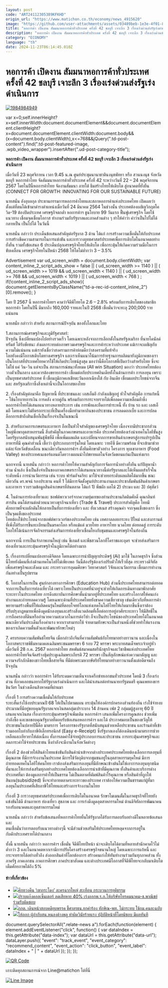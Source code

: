 ```yaml
---
layout: post
code: "ART24112305389KFKHD"
origin_url: "https://www.matichon.co.th/economy/news_4915620"
image: "https://github.com/user-attachments/assets/03489beb-1e3e-4f01-8f8b-29f6f2d8db65"
title: "หอการค้า เปิดงาน สัมมนาหอการค้าทั่วประเทศ ครั้งที่ 42 ชลบุรี เจาะลึก 3 เรื่องเร่งด่วนส่งรัฐเร่งดำเนินการ"
description: "หอการค้า เปิดงาน สัมมนาหอการค้าทั่วประเทศ ครั้งที่ 42 ชลบุรี เจาะลึก 3 เรื่องเร่งด่วนส่งรัฐเร่งดำเนินการ"
category: "ECONOMY"
language: "th"
date: 2024-11-23T06:14:45.010Z
---
```


# หอการค้า เปิดงาน สัมมนาหอการค้าทั่วประเทศ ครั้งที่ 42 ชลบุรี เจาะลึก 3 เรื่องเร่งด่วนส่งรัฐเร่งดำเนินการ

[![](https://www.matichon.co.th/wp-content/uploads/2024/11/1984984949.jpg "1984984949")](https://www.matichon.co.th/wp-content/uploads/2024/11/1984984949.jpg)

var x=0;self.innerHeight?x=self.innerWidth:document.documentElement&&document.documentElement.clientHeight?x=document.documentElement.clientWidth:document.body&&(x=document.body.clientWidth),x<=768&&jQuery(".td-post-content").find(".td-post-featured-image, .wpb\_video\_wrapper").insertAfter(".ud-post-category-title");

**หอการค้า เปิดงาน สัมมนาหอการค้าทั่วประเทศ ครั้งที่ 42 ชลบุรี เจาะลึก 3 เรื่องเร่งด่วนส่งรัฐเร่งดำเนินการ**

เมื่อวันที่ 23 พฤศจิกายน เวลา 9.45 น.ณ ศูนย์ประชุมนานาชาตินงนุชพัทยา หรือ สวนนงนุช จังหวัดชลบุรี หอการค้าไทย จัดสัมมนาหอการค้าทั่วประเทศ ครั้งที่ 42 ระหว่างวันที่ 22 – 24 พฤศจิกายน 2567 โดยในปีนี้หอการค้าไทย จัดงานสัมมนา ภายใต้ ธีมสร้างไทยให้เติบโต สู่อนาคตที่ยั่งยืน (CONNECT FOR GROWTH: INNOVATING FOR OUR SUSTAINABLE FUTURE)

นายสนั่น อังอุบลกุล ประธานกรรมการหอการค้าไทยและสภาหอการค้าแห่งประเทศไทย เปิดเผยว่า ตั้งแต่ที่ตนได้เข้ามาดำรงตำแหน่งเมื่อวันที่ 24 มีนาคม 2564 ในช่วงนั้น ประเทศต้องเผชิญวิกฤตโควิด-19 ต้องปิดประเทศ เศรษฐกิจตกต่ำ หอการค้าฯ ชูนโยบาย 99 วันแรก ฟื้นฟูเศรษฐกิจ โดยใช้แนวทาง เชื่อมจุดเชื่อมโอกาส ทำงานร่วมกับรัฐบาลและภาคส่วนต่าง ๆ ทำให้คำว่า คำว่าเป็นไปไม่ได้ กลายเป็น เป็นไปได้ ในวันนี้

นายสนั่น กล่าวว่า ประเด็นข้อเสนอสำคัญต่อรัฐบาล 3 ด้าน ได้แก่ การสร้างความเชื่อมั่นให้กับประเทศ การสร้างขีดความสามารถในการแข่งขัน และการวางยุทธศาสตร์ประเทศเพื่อการเติบโตในอนาคตอย่างยั่งยืน รวมทั้งข้อเสนอ 6 ประเด็นปลุกเศรษฐกิจไทยให้เติบโต เพื่อกระตุ้นให้เกิดความร่วมมือในการ ขับเคลื่อน เศรษฐกิจไทยในปีหน้า 2568 ให้โตไม่ต่ำกว่า 3 – 3.5%

Advertisement var ud\_screen\_width = document.body.clientWidth; var content\_inline\_2\_script\_ads\_show = false || ( ud\_screen\_width >= 1140 ) || ( ud\_screen\_width >= 1019 && ud\_screen\_width < 1140 ) || ( ud\_screen\_width >= 768 && ud\_screen\_width < 1019 ) || ( ud\_screen\_width < 768 ) ; if(!content\_inline\_2\_script\_ads\_show){ document.getElementsByClassName("td-a-rec-id-content\_inline\_2")\[0\].remove(); }

โดย ปี 2567 นี้ หอการค้าไทยฯ คาดว่าจีดีพีไทยโต 2.6 – 2.8% พร้อมกับการเติบโตของสมาชิกหอการค้า โดยในปีนี้ มีมากถึง 160,000 รายและในปี 2568 เชื่อมั่นว่าจะทะลุ 200,000 รายแน่นอน

นายสนั่ย กล่าวว่า สำหรับ สถานการณ์ปัจจุบัน ของทั้งโลกและไทย

1.สถานการณ์เศรษฐกิจและภูมิรัฐศาสตร์:  
ปัจจุบัน ซึ่งเปลี่ยนแปลงไปอย่างรวดเร็ว โดยเฉพาะหลังจากการเลือกตั้งในสหรัฐอเมริกา ที่นายโดนัลด์ ทรัมส์ ได้รับชัยชนะ ส่งผลกระทบต่อภาพรวมเศรษฐกิจและการค้าระหว่างประเทศ แม้เราจะเผชิญกับความไม่แน่นอน แต่เรายังเชื่อว่าสงครามการค้าย่อมดีกว่าสงครามที่แท้จริง  
โลกยังคงมีโอกาสเติบโตทางเศรษฐกิจ และเราเห็นแนวโน้มการย้ายฐานการผลิตมายังภูมิภาคของเรา เป็นโอกาสที่ประเทศไทยควรใช้ให้เกิดประโยชน์สูงสุด มองว่านี้คือโอกาสที่เปิดกว้างสำหรับไทย ซึ่งจะไม่ใช่ แค่ วิน-วิน แต่จะเป็น สถานการณ์ชนะทั้งหมด (All win Situation) มองว่า ประเทศไทยต้องวางตัวเป็นกลาง และควรต้องขยายการค้า เชื่อมต่อกับประเทศอินเดียทั้งในด้านการค้า การลงทุน เพราะเป็นยุทธศาสตร์ประเทศ ที่ เชื่อมภูมิภาคเอเชียตะวันออกเฉียงใต้ กับ อินเดีย เชื่อมผลประโยชน์จากจีน และ สหรัฐอเมริกาซึ่งสิ่งเหล่านี้จะเป็นโอกาสของไทย

2\. เรื่องสำคัญต่อมาคือ ปัญหาหนี้ ที่ประชาชนและ เอสเอ็มอี กำลังเผชิญอยู่ หัวใจสำคัญคือ การแก้หนี้ – ใช้นโยบายการเงิน การคลัง ควบคู่กัน พร้อมกับการกระจายรายได้เพื่อลดความเหลื่อมล้ำซึ่งหอการค้าไทยได้เสนอแนวทางหลายประการ เช่น การพักและยืดการชำระหนี้ ทั้ง บ้าน รถ และ เอสเอ็มอี โดยเฉพาะไม่ยึดรถกระบะที่เป็นเครื่องมือทำมาหากินของประชาชน การลดดอกเบี้ย และการปลดล็อกการเข้าถึงสินเชื่อก็เป็นเรื่องจำเป็นในขณะนี้

3\. สำหรับภาคการเกษตรและอาหาร ถือเป็นหัวใจสำคัญของเศรษฐกิจไทย เนื่องจากมีประชากรส่วนใหญ่พึ่งพาอุตสาหกรรมนี้ สิ่งสำคัญในภาคเกษตรและอาหารคือ ประเทศไทยต้องเร่งนำเทคโนโลยีขั้นสูงโดยรัฐบาลสนับสนุนพันธุ์พืชที่ดี เพื่อเพิ่มผลผลิต และเปลี่ยนจากการขายสินค้าเกษตรสู่การแปรรูปเป็นอาหารที่มี คุณค่าส่วนนี้ เชื่อว่า ผู้ประกอบการรุ่นใหม่ โดยเฉพาะ วายอีซี มีความพร้อม ที่จะเข้ามาช่วยแต่ละจังหวัดขับเคลื่อน ขณะเดียวกันหอการค้าฯ ตั้งทีมศึกษาตัวอย่าง โครงการ หุบเขาอาหาร (Food Valley) ของประเทศเนเธอร์แลนด์โดยวางแผนนำไปขยายผลในจังหวัดขอนแก่นเป็นแห่งแรก

นอกจากนี้ นายสนั่น กล่าวว่า หอการค้าไทยให้ความสำคัญกับการจัดการน้ำอย่างยั่งยืน แก้ปัญหาน้ำท่วม น้ำแล้ง ซึ่งเป็นสิ่งจำเป็นของภาคเกษตรเราได้เสนอแนวทางนี้ต่อรัฐบาลและได้เห็นผลสำเร็จในระดับหนึ่ง การนำนวัตกรรม เช่น ระบบ ฟาร์มอัจฉริยะ มาใช้จะช่วยยกระดับผลผลิตได้มากขึ้น ขณะเดียวกัน ดร.พจน์ รองประธาน คนที่ 1 ได้มีการจัดตั้งศูนย์ประสานงานและประชาสัมพันธ์สินค้าเกษตรและอาหาร รวบรวมข้อมูลสินค้าเกษตรที่ล้นตลาด ได้แก่ 1) พืชผัก ผลไม้ 2) ประมง และ 3) ปศุสัตว์

4\. ในด้านการท่องเที่ยวและ ซอฟต์พาวเวอร์จากความทุ่มเทของท่านประธานกิตติมศักดิ์ คุณกลินท์ สารสิน ตนได้สานต่อด้วยแนวทางธุรกิจนาเที่ยว (Trade & Travel) ประการสำคัญคือ ไทยมีศักยภาพที่จะผลักดันให้กลายเป็นฮับการท่องเที่ยว และ ฮับเวสเนส สร้างคุณค่า จากจุดแข็งของเรา ซึ่งเป็นจุดแข็งของประเทศ  
ไทยต้องใช้ประโยชน์จากซอฟต์พาวเวอร์ของประเทศไทย เช่น เทศกาลลอยกระทง ปีใหม่ และสงกรานต์ ที่เพิ่งได้รับการขึ้นทะเบียนเป็นมรดกโลก หรือแม้แต่ มวยไทย อาหารไทย นวดไทย ต่อยอดสู่ การระดับโลกให้ได้เน้นการจัดกิจกรรมส่งเสริมการท่องเที่ยวเชื่อมโยงกับชุมชนและเศรษฐกิจในท้องถิ่น

นอกจากนี้ การเป็นเจ้าภาพงานใหญ่ เช่น ซีเกมส์ และพืชสวนโลกที่โคราชและอุดร จะช่วยส่งเสริมการท่องเที่ยวและกระตุ้นเศรษฐกิจในภูมิภาคได้อย่างมาก

5\. เรื่องการเปลี่ยนแปลงทางดิจิตอล โดยเฉพาะการนำปัญญาประดิษฐ์ (Ai) มาใช้ ในภาคธุรกิจ ซึ่งส่วนนี้ไทยยังมีคนที่เก่งด้านเทคโนโลยีไม่เพียงพอ วันนี้ต้องรัฐต้องเร่งปรับตัวให้เร็วที่สุด กระทรวงดิจิทัลเพื่อเศรษฐกิจและสังคม และ กระทรวงการอุดมศึกษา วิทยาศาสตร์ วิจัยและนวัตกรรม เชื่อมการทำงานกันอย่างเป็นรูปธรรม

6\. โอกาสในการเป็น ศูนย์กลางทางการศึกษา (Education Hub) ส่วนนี้ประเทศไทยสามารถต่อยอดจากการเป็นฮับการท่องเที่ยวได้ เพราะไทยเป็นประเทศที่น่าอยู่จะช่วยให้เกิดการเดินทางมาพักอาศัยระยะยาวในประเทศไทย การดึงสถาบันการศึกษาชั้นนำมาอยู่ที่ประเทศไทย และสร้างโอกาสให้คนเก่งทำงานและถ่ายทอดความรู้ โดยเฉพาะด้านที่ประเทศไทยยังขาดความเชี่ยวชาญ เช่นเดียวกับที่หอการค้าพยายามสร้างพื้นที่ให้ผลิตคนรุ่นใหม่ที่ตอบโจทย์โลกแห่งเทคโนโลยีไทยให้เกิดมากขึ้นซึ่งเราต้องปรับปรุงกฎหมายเพื่อดึงดูดนักลงทุนและสร้างสิ่งแวดล้อมที่เอื้อต่อการอยู่อาศัยระยะยาว ให้มีสิทธิ์ในการถือครองที่ดินหรืออำนวยความสะดวกในการต่อวีซ่า ก็จะเป็นประโยชน์ของประเทศไทยได้ในอนาคต ขณะเดียวกันประเด็นเรื่องค่าแรง หากเราสามารถใช้ จ่ายตามทักษะจะเป็นส่วนหนึ่งที่ช่วยทำให้แรงงานของเราเกิดความตื่นตัวและพัฒนาทักษะใหม่ๆ

7\. ครบรอบความสัมพันธ์ไทยจีน เมื่อกล่าวถึงจีนที่ความสัมพันธ์กับไทยมาอย่างยาวนาน และเนื่องในโอกาสพระราชพิธีมหามงคลเฉลิมพระชนมพรรษา 6 รอบ 72 พรรษา พระบาทสมเด็จพระเจ้าอยู่หัว เมื่อวันที่ 28 ก.ค. 2567 หอการค้าไทย สหพันธ์สมาคมสตรีนักธุรกิจและวิชาชีพแห่งประเทศไทย หอการค้าไทยจีนจัดสร้างซุ้มประตูเฉลิมพระเกียรติ 72 พรรษา เป็นสัญลักษณ์แห่งความกตัญญู และความจงรักภักดีของชาวไทยเชื้อสายจีน ที่มีต่อพระมหากษัตริย์ไทยมาอย่างยาวนานตั้งแต่อดีตจนถึงปัจจุบัน

นานสนั่น กล่าวว่า หอการค้าฯ ได้รับระดมความเห็นจากเครือข่ายเอกชนทั่วประเทศ โดยมี 3 เรื่องเร่งด่วน ที่ภาคเอกชนอยากให้รัฐบาลเร่งดำเนินการ และได้นำเสนอต่อท่านนายกรัฐมนตรี คุณแพทองธาร ชินวัตร ในช่วงเดือนสิงหาคมที่ผ่านมา

เรื่องที่ 1 การสร้างความเชื่อมั่นให้กับประเทศ  
ระยะสั้นเร่งใช้งบประมาณปี 68 ให้เป็นไปตามแผน กระตุ้นให้องค์กรปกครองส่วนท้องถิ่น เร่งใช้จ่ายงบประมาณที่มีอยู่ขอบคุณรัฐบาลแจกเงินสดกลุ่มเปราะบาง 14 ล้านคน เฟส 2 กลุ่มมผู้สูงอายุ 60 ปี เสนอแจกเงินสด เรื่องการกระตุ้นเศรษฐกิจเพิ่มเติม หอการค้าฯ เสนอเพิ่มโครงการคูณสอง ช่วยเพิ่มกำลังซื้อ และขอขอบคุณรัฐบาลที่ตอบรับข้อเสนอหอการค้าฯ และได้ ประกาศมอบเป็นของขวัญให้ประชาชนในปลายปีนี้คือ มาตรการ โครงการของรัฐบาลที่สนับสนุนช่วยเหลือประชาชน และร้านค้าที่เข้าร่วมออกใบกำกับภาษีอิเล็กทรอนิกส์ (Easy e-Receipt) ซึ่งรัฐบาลเองก็ต้องเดินหน้ามาตรการช่วยเหลือและเยียวยาให้ต่อเนื่อง ทั้งการลดค่าใช้จ่ายผู้ประกอบการและประชาชน การกระตุ้นเศรษฐกิจและลดภาระค่าใช้จ่ายประชาชน ซึ่งกำลังจะมีงานในจังหวัดต่างๆ

เรื่องที่ 2 ต้องช่วยให้สินค้าไทยแข่งขันกับสินค้านำเข้าจากต่างประเทศประเทศไทยต้องเลือกการลงทุนที่มีคุณภาพ ที่มีการจ้างงานในประเทศ มีการใช้วัตถุดิบจากชุมชนอยู่ในอุตสาหกรรมยุคใหม่ มีการถ่ายทอดเทคโนโลยีให้คนไทย เราต้องส่งเสริมการลงทุนที่มีลักษณะข้างต้นไม่ใช่เอาการลงทุนทุกชนิดที่มาและให้การส่งเสริมทุกอย่างประเทศไทยต้องเลือกการนำเข้าที่มีคุณภาพ ทั้งสินค้าและบริการต่างประเทศที่มา ต้องดูแลการค้าให้เป็นธรรม ไม่เป็นตลาดที่ดัมพ์สินค้าไร้คุณภาพ หรือสินค้าที่ถูกให้สินบน(subsidized) ซึ่งจะทำลายตลาดระยะยาวของประเทศ เราต้องให้ความเป็นธรรมแก่ผู้ที่มาลงทุนในประเทศที่เสียภาษีให้ไทยและสร้างการจ้างงานในไทย

เรื่องที่ 3 การวางยุทธศาสตร์ประเทศเพื่อการเติบโตในอนาคต รักษาโมเมนตั้มในภาคธุรกิจที่ไทยยังแข่งขันได้ดี ด้านอาหาร ท่องเที่ยว สุขภาพ และ การเร่งดึงดูดอุตสาหกรรมใหม่ ด้านดิจิทัลการพัฒนาคนรองรับอนาคตและอุตสาหกรรมใหม่

นายสนั่น กล่าวว่า สำหรับข้อเสนอที่หอการค้าไทยยื่นให้รัฐบาลได้รับการตอบรับอย่างดีในหลายข้อเสนอ และ  
ตนเชื่อมั่นว่าการตอบรับแนวทางต่างๆนี้ จะมีส่วนช่วยเสริมให้ประเทศไทยหลุดจากการอยู่ใน  
กับดักประเทศรายได้ปานกลาง

ทั้งนี้ นายสนั่น กล่าวว่า หอการค้าฯ เชื่อมั่น จีดีพีไทยปีหน้า น่าจะเติบโตได้ตามที่หลายสำนักคาดไว้ไม่ต่ำกว่า 3 และในอนาคตหากเรามีการปรับโครงสร้างเศรษฐกิจขนานใหญ่ โดยเฉพาะการแก้หนี้ และ กระจายรายได้อย่างทั่วถึง ส่งออกสินค้าที่โลกต้องการ สร้างคนเก่งให้ทันทำงานร่วมกันทุกภาคส่วน ทั้งภาครัฐ ภาคเอกชน ภาคการศึกษา ภาคประชาสังคม และต่างประเทศมีโอกาสที่จีดีพีไทยจะกลับมาเติบโตเต็มศักยภาพได้ถึง 5%

#### ข่าวที่เกี่ยวข้อง

*   [![](https://www.matichon.co.th/wp-content/uploads/2024/11/ปก-สัมภาษณ์พิเศษ-2024-11-22T214409.984.jpg)ศึกทวงคืน ‘เขากระโดง’ ละครฉากใหญ่ สะเทือน กระบวนการยุติธรรม](https://www.matichon.co.th/matichon-tv/news_4915246)
*   [![](https://www.matichon.co.th/wp-content/uploads/2024/11/1-291.jpg)ปราบแก๊งคอลเซ็นเตอร์ ลดเสียหาย 40% เร่งออกพ.ร.ก.ให้บริษัทโทรคมนาคม-ธ.พาณิชย์ ร่วมรับผิดชอบ](https://www.matichon.co.th/economy/news_4915593)
*   [![](https://www.matichon.co.th/wp-content/uploads/2024/11/56727257.jpg)กกต. เดินหน้าสอบคดียุบพรรค ชี้ศาลรธน.ยกคำร้อง ทักษิณ-พท. ไม่กระทบ ใช้กม.คนละฉบับ](https://www.matichon.co.th/politics/news_4915633)
*   [![](https://www.matichon.co.th/wp-content/uploads/2024/11/mjkl7-wed.jpg)ให้ออก ผู้กำกับสน.หนองค้างพลู ทำผิดวินัยร้ายแรง ปฏิบัติหน้าที่โดยมิชอบ มีผลทันที](https://www.matichon.co.th/local/crime/news_4915617) 

document.querySelectorAll(".relate-news a").forEach(function(element) { element.addEventListener("click", function() { var dataIndex = this.getAttribute("data-index"); var dataUrl = this.getAttribute("data-url"); dataLayer.push({ "event": "track\_event", "event\_category": "recommend\_content", "event\_action": "click\_button", "event\_label": dataIndex + " | " + dataUrl }); }); });

[![QR Code](https://www.matichon.co.th/wp-content/uploads/2023/07/wob1371z.jpg)](https://lin.ee/ht0nDxX)

เกาะติดทุกสถานการณ์จาก Line@matichon ได้ที่นี่

[![Line Image](https://www.matichon.co.th/wp-content/uploads/2023/07/th.png)](https://lin.ee/ht0nDxX)